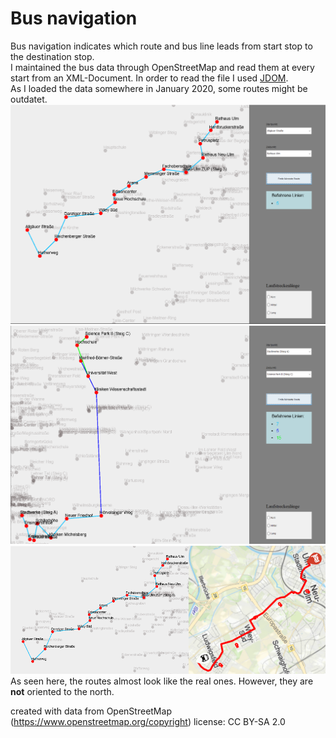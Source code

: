 # Bus navigation
Bus navigation indicates which route and bus line leads from start stop to the destination stop.  
I maintained the bus data through OpenStreetMap and read them at every start from an XML-Document. In order to read the file I used [JDOM](http://www.jdom.org/).  
As I loaded the data somewhere in January 2020, some routes might be outdatet.
![startScreen](assets/calculated_route.PNG)
![route to sciencePark](assets/sciencePark.PNG)
![compare to real Router](assets/comparison.png)
As seen here, the routes almost look like the real ones. However, they are **not** oriented to the north.  


created with data from OpenStreetMap (https://www.openstreetmap.org/copyright)
license: CC BY-SA 2.0

